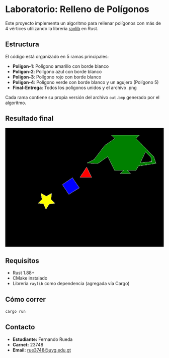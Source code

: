 # Laboratorio: Relleno de Polígonos

Este proyecto implementa un algoritmo para rellenar polígonos con más de 4 vértices utilizando la librería [raylib](https://www.raylib.com/) en Rust.

## Estructura

El código está organizado en 5 ramas principales:

- **Poligon-1**: Polígono amarillo con borde blanco
- **Poligon-2**: Polígono azul con borde blanco
- **Poligon-3**: Polígono rojo con borde blanco
- **Poligon-4**: Polígono verde con borde blanco y un agujero (Polígono 5)
- **Final-Entrega**: Todos los polígonos unidos y el archivo .png 

Cada rama contiene su propia versión del archivo `out.bmp` generado por el algoritmo.

## Resultado final

![Todos los polígonos](poligon_project/out.png)

## Requisitos

- Rust 1.88+
- CMake instalado
- Librería `raylib` como dependencia (agregada vía Cargo)

## Cómo correr

```bash
cargo run
```

## Contacto

- **Estudiante:** Fernando Rueda  
- **Carnet:** 23748  
- **Email:** rue3748@uvg.edu.gt


